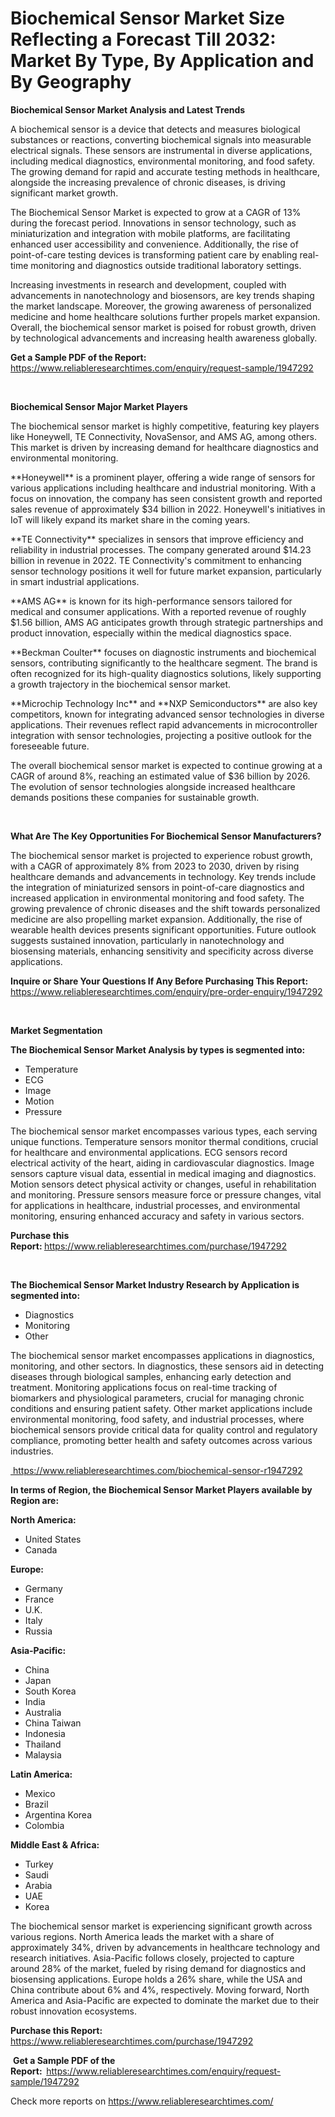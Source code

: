 <p><h1>Biochemical Sensor Market Size Reflecting a Forecast Till 2032: Market By Type, By Application and By Geography</h1></p><p><strong>Biochemical Sensor Market Analysis and Latest Trends</strong></p>
<p><p>A biochemical sensor is a device that detects and measures biological substances or reactions, converting biochemical signals into measurable electrical signals. These sensors are instrumental in diverse applications, including medical diagnostics, environmental monitoring, and food safety. The growing demand for rapid and accurate testing methods in healthcare, alongside the increasing prevalence of chronic diseases, is driving significant market growth.</p><p>The Biochemical Sensor Market is expected to grow at a CAGR of 13% during the forecast period. Innovations in sensor technology, such as miniaturization and integration with mobile platforms, are facilitating enhanced user accessibility and convenience. Additionally, the rise of point-of-care testing devices is transforming patient care by enabling real-time monitoring and diagnostics outside traditional laboratory settings. </p><p>Increasing investments in research and development, coupled with advancements in nanotechnology and biosensors, are key trends shaping the market landscape. Moreover, the growing awareness of personalized medicine and home healthcare solutions further propels market expansion. Overall, the biochemical sensor market is poised for robust growth, driven by technological advancements and increasing health awareness globally.</p></p>
<p><strong>Get a Sample PDF of the Report:&nbsp;</strong> <a href="https://www.reliableresearchtimes.com/enquiry/request-sample/1947292?utm_campaign=3108&utm_medium=2&utm_source=Github&utm_content=ia&utm_term=06042025&utm_id=biochemical-sensor">https://www.reliableresearchtimes.com/enquiry/request-sample/1947292</a></p>
<p>&nbsp;</p>
<p><strong>Biochemical Sensor Major Market Players</strong></p>
<p><p>The biochemical sensor market is highly competitive, featuring key players like Honeywell, TE Connectivity, NovaSensor, and AMS AG, among others. This market is driven by increasing demand for healthcare diagnostics and environmental monitoring.</p><p>**Honeywell** is a prominent player, offering a wide range of sensors for various applications including healthcare and industrial monitoring. With a focus on innovation, the company has seen consistent growth and reported sales revenue of approximately $34 billion in 2022. Honeywell's initiatives in IoT will likely expand its market share in the coming years.</p><p>**TE Connectivity** specializes in sensors that improve efficiency and reliability in industrial processes. The company generated around $14.23 billion in revenue in 2022. TE Connectivity's commitment to enhancing sensor technology positions it well for future market expansion, particularly in smart industrial applications.</p><p>**AMS AG** is known for its high-performance sensors tailored for medical and consumer applications. With a reported revenue of roughly $1.56 billion, AMS AG anticipates growth through strategic partnerships and product innovation, especially within the medical diagnostics space.</p><p>**Beckman Coulter** focuses on diagnostic instruments and biochemical sensors, contributing significantly to the healthcare segment. The brand is often recognized for its high-quality diagnostics solutions, likely supporting a growth trajectory in the biochemical sensor market.</p><p>**Microchip Technology Inc** and **NXP Semiconductors** are also key competitors, known for integrating advanced sensor technologies in diverse applications. Their revenues reflect rapid advancements in microcontroller integration with sensor technologies, projecting a positive outlook for the foreseeable future.</p><p>The overall biochemical sensor market is expected to continue growing at a CAGR of around 8%, reaching an estimated value of $36 billion by 2026. The evolution of sensor technologies alongside increased healthcare demands positions these companies for sustainable growth.</p></p>
<p>&nbsp;</p>
<p><strong>What Are The Key Opportunities For Biochemical Sensor Manufacturers?</strong></p>
<p><p>The biochemical sensor market is projected to experience robust growth, with a CAGR of approximately 8% from 2023 to 2030, driven by rising healthcare demands and advancements in technology. Key trends include the integration of miniaturized sensors in point-of-care diagnostics and increased application in environmental monitoring and food safety. The growing prevalence of chronic diseases and the shift towards personalized medicine are also propelling market expansion. Additionally, the rise of wearable health devices presents significant opportunities. Future outlook suggests sustained innovation, particularly in nanotechnology and biosensing materials, enhancing sensitivity and specificity across diverse applications.</p></p>
<p><strong>Inquire or Share Your Questions If Any Before Purchasing This Report:</strong> <a href="https://www.reliableresearchtimes.com/enquiry/pre-order-enquiry/1947292?utm_campaign=3108&utm_medium=2&utm_source=Github&utm_content=ia&utm_term=06042025&utm_id=biochemical-sensor">https://www.reliableresearchtimes.com/enquiry/pre-order-enquiry/1947292</a></p>
<p>&nbsp;</p>
<p><strong>Market Segmentation</strong></p>
<p><strong>The Biochemical Sensor Market Analysis by types is segmented into:</strong></p>
<p><ul><li>Temperature</li><li>ECG</li><li>Image</li><li>Motion</li><li>Pressure</li></ul></p>
<p><p>The biochemical sensor market encompasses various types, each serving unique functions. Temperature sensors monitor thermal conditions, crucial for healthcare and environmental applications. ECG sensors record electrical activity of the heart, aiding in cardiovascular diagnostics. Image sensors capture visual data, essential in medical imaging and diagnostics. Motion sensors detect physical activity or changes, useful in rehabilitation and monitoring. Pressure sensors measure force or pressure changes, vital for applications in healthcare, industrial processes, and environmental monitoring, ensuring enhanced accuracy and safety in various sectors.</p></p>
<p><strong>Purchase this Report:&nbsp;</strong><a href="https://www.reliableresearchtimes.com/purchase/1947292?utm_campaign=3108&utm_medium=2&utm_source=Github&utm_content=ia&utm_term=06042025&utm_id=biochemical-sensor">https://www.reliableresearchtimes.com/purchase/1947292</a></p>
<p>&nbsp;</p>
<p><strong>The Biochemical Sensor Market Industry Research by Application is segmented into:</strong></p>
<p><ul><li>Diagnostics</li><li>Monitoring</li><li>Other</li></ul></p>
<p><p>The biochemical sensor market encompasses applications in diagnostics, monitoring, and other sectors. In diagnostics, these sensors aid in detecting diseases through biological samples, enhancing early detection and treatment. Monitoring applications focus on real-time tracking of biomarkers and physiological parameters, crucial for managing chronic conditions and ensuring patient safety. Other market applications include environmental monitoring, food safety, and industrial processes, where biochemical sensors provide critical data for quality control and regulatory compliance, promoting better health and safety outcomes across various industries.</p></p>
<p><a href="https://www.reliableresearchtimes.com/biochemical-sensor-r1947292?utm_campaign=3108&utm_medium=2&utm_source=Github&utm_content=ia&utm_term=06042025&utm_id=biochemical-sensor">&nbsp;https://www.reliableresearchtimes.com/biochemical-sensor-r1947292</a></p>
<p><strong>In terms of Region, the Biochemical Sensor Market Players available by Region are:</strong></p>
<p>
    <p> <strong> North America: </strong>
        <ul>
            <li>United States</li>
            <li>Canada</li>
        </ul>
        </p> 
    <p> <strong> Europe: </strong>
        <ul>
            <li>Germany</li>
            <li>France</li>
            <li>U.K.</li>
            <li>Italy</li>
            <li>Russia</li>
        </ul>
        </p> 
    <p> <strong> Asia-Pacific: </strong>
        <ul>
            <li>China</li>
            <li>Japan</li>
            <li>South Korea</li>
            <li>India</li>
            <li>Australia</li>
            <li>China Taiwan</li>
            <li>Indonesia</li>
            <li>Thailand</li>
            <li>Malaysia</li>
        </ul>
        </p> 
    <p> <strong> Latin America: </strong>
        <ul>
            <li>Mexico</li>
            <li>Brazil</li>
            <li>Argentina Korea</li>
            <li>Colombia</li>
        </ul>
        </p> 
    <p> <strong> Middle East & Africa: </strong>
        <ul>
            <li>Turkey</li>
            <li>Saudi</li>
            <li>Arabia</li>
            <li>UAE</li>
            <li>Korea</li>
        </ul>
    </p>
    </p>
<p><p>The biochemical sensor market is experiencing significant growth across various regions. North America leads the market with a share of approximately 34%, driven by advancements in healthcare technology and research initiatives. Asia-Pacific follows closely, projected to capture around 28% of the market, fueled by rising demand for diagnostics and biosensing applications. Europe holds a 26% share, while the USA and China contribute about 6% and 4%, respectively. Moving forward, North America and Asia-Pacific are expected to dominate the market due to their robust innovation ecosystems.</p></p>
<p><strong>Purchase this Report: </strong><a href="https://www.reliableresearchtimes.com/purchase/1947292?utm_campaign=3108&utm_medium=2&utm_source=Github&utm_content=ia&utm_term=06042025&utm_id=biochemical-sensor">https://www.reliableresearchtimes.com/purchase/1947292</a></p>
<p>&nbsp;<strong>Get a Sample PDF of the Report:&nbsp;&nbsp;</strong><a href="https://www.reliableresearchtimes.com/enquiry/request-sample/1947292?utm_campaign=3108&utm_medium=2&utm_source=Github&utm_content=ia&utm_term=06042025&utm_id=biochemical-sensor">https://www.reliableresearchtimes.com/enquiry/request-sample/1947292</a></p>
<p><strong></strong></p>
<p>Check more reports on <a href="https://www.reliableresearchtimes.com/?utm_campaign=3108&utm_medium=2&utm_source=Github&utm_content=ia&utm_term=06042025&utm_id=biochemical-sensor">https://www.reliableresearchtimes.com/</a></p>